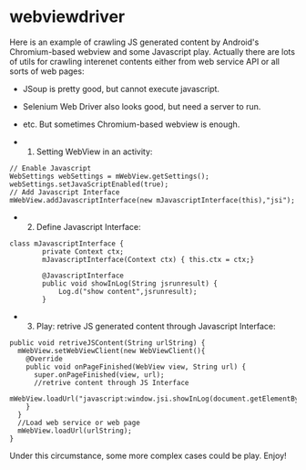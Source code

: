 # webviewdriver
Here is an example of crawling JS generated content by Android's Chromium-based webview and some Javascript play.
Actually there are lots of utils for crawling interenet contents either from web service API or all sorts of web pages: 
- JSoup is pretty good, but cannot execute javascript. 
- Selenium Web Driver also looks good, but need a server to run.
- etc.
But sometimes Chromium-based webview is enough.


- 1. Setting WebView in an activity:
```
// Enable Javascript
WebSettings webSettings = mWebView.getSettings();
webSettings.setJavaScriptEnabled(true);
// Add Javascript Interface
mWebView.addJavascriptInterface(new mJavascriptInterface(this),"jsi");
```

- 2. Define Javascript Interface:
```
class mJavascriptInterface {
        private Context ctx;
        mJavascriptInterface(Context ctx) { this.ctx = ctx;}

        @JavascriptInterface
        public void showInLog(String jsrunresult) {
            Log.d("show content",jsrunresult);
        }
```

- 3. Play: retrive JS generated content through Javascript Interface:
```
public void retriveJSContent(String urlString) {
  mWebView.setWebViewClient(new WebViewClient(){
    @Override
    public void onPageFinished(WebView view, String url) {
      super.onPageFinished(view, url);
      //retrive content through JS Interface
      mWebView.loadUrl("javascript:window.jsi.showInLog(document.getElementById('watch').getAttribute('src'));");
    }
  }
  //Load web service or web page
  mWebView.loadUrl(urlString);
}
```

Under this circumstance, some more complex cases could be play. Enjoy!
